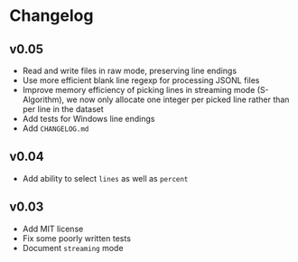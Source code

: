 # Changelog

## v0.05

- Read and write files in raw mode, preserving line endings
- Use more efficient blank line regexp for processing JSONL files
- Improve memory efficiency of picking lines in streaming mode (S-Algorithm), we now only allocate one integer per picked line rather than per line in the dataset
- Add tests for Windows line endings
- Add `CHANGELOG.md`

## v0.04

- Add ability to select `lines` as well as `percent`

## v0.03

- Add MIT license
- Fix some poorly written tests
- Document `streaming` mode
